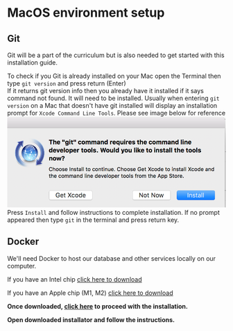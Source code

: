 # MacOS environment setup

## Git
Git will be a part of the curriculum but is also needed to get started with this installation guide.

To check if you Git is already installed on your Mac open the Terminal then type `git version` and press return (Enter)  
If it returns git version info then you already have it installed if it says command not found. It will need to be installed. Usually when entering `git version` on a Mac that doesn't have git installed will display an installation prompt for `Xcode Command Line Tools`.  Please see image below for reference  
![Prompt window](/assets/cmd-tools-install-prompt.png)  
Press `Install` and follow instructions to complete installation.
If no prompt appeared then type `git` in the terminal and press return key.


## Docker
We'll need Docker to host our database and other services locally on our computer.  

If you have an Intel chip [click here to download](https://desktop.docker.com/mac/main/amd64/Docker.dmg?utm_source=docker&utm_medium=webreferral&utm_campaign=docs-driven-download-mac-amd64)  

If you have an Apple chip (M1, M2) [click here to download](https://desktop.docker.com/mac/main/arm64/Docker.dmg?utm_source=docker&utm_medium=webreferral&utm_campaign=docs-driven-download-mac-arm64)  

**Once downloaded, [click here](https://docs.docker.com/desktop/install/mac-install/#install-interactively) to proceed with the installation.**

**Open downloaded installator and follow the instructions.**
